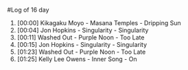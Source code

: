 #Log of 16 day

1. [00:00] Kikagaku Moyo - Masana Temples - Dripping Sun
1. [00:04] Jon Hopkins - Singularity - Singularity
1. [00:11] Washed Out - Purple Noon - Too Late
1. [00:15] Jon Hopkins - Singularity - Singularity
1. [01:23] Washed Out - Purple Noon - Too Late
1. [01:25] Kelly Lee Owens - Inner Song - On
